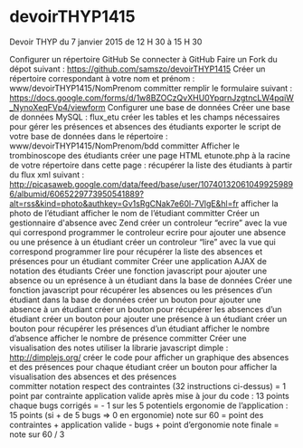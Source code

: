 devoirTHYP1415
==============
Devoir THYP du 7 janvier 2015 de 12 H 30 à 15 H 30

Configurer un répertoire GitHub
Se connecter à GitHub
Faire un Fork du dépot suivant : https://github.com/samszo/devoirTHYP1415 
Créer un répertoire correspondant à votre nom et prénom : www/devoirTHYP1415/NomPrenom
committer
remplir le formulaire suivant : https://docs.google.com/forms/d/1w8BZOCzQvXHU0YpqrnJzgtncLW4pqiW_NynoXeqFVp4/viewform 
Configurer une base de données
Créer une base de données MySQL : flux_etu
créer les tables et les champs nécessaires pour gérer les présences et absences des étudiants
exporter le script de votre base de données dans le répertoire : www/devoirTHYP1415/NomPrenom/bdd
committer
Afficher le trombinoscope des étudiants
créer une page HTML etunote.php à la racine de votre répertoire
dans cette page :
récupérer la liste des étudiants à partir du flux xml suivant : http://picasaweb.google.com/data/feed/base/user/107401320610499259896/albumid/6065229773950541889?alt=rss&kind=photo&authkey=Gv1sRgCNak7e60l-7VlgE&hl=fr 
afficher la photo de l’étudiant
afficher le nom de l’étudiant
committer
Créer un gestionnaire d'absence avec Zend
créer un controleur “ecrire” avec la vue qui correspond
programmer le controleur ecrire pour ajouter une absence ou une présence à un étudiant
créer un controleur “lire” avec la vue qui correspond
programmer lire pour récupérer la liste des absences et présences pour un étudiant
commiter
Créer une application AJAX de notation des étudiants
Créer une fonction javascript pour ajouter une absence ou un eprésence à un étudiant dans la base de données 
Créer une fonction javascript pour récupérer les absences ou les présences d’un étudiant dans la base de données
créer un bouton pour ajouter une absence à un étudiant
créer un bouton pour récupérer les absences d’un étudiant
créer un bouton pour ajouter une présence à un étudiant
créer un bouton pour récupérer les présences d’un étudiant
afficher le nombre d’absence
afficher le nombre de présence
committer
Créer une visualisation des notes
utiliser la librarie javascript dimple : http://dimplejs.org/ 
créer le code pour afficher un graphique des absences et des présences
pour chaque étudiant créer un bouton pour afficher la visualisation des absences et des présences   
committer
notation
respect des contraintes (32 instructions ci-dessus) = 1 point par contrainte
application valide après mise à jour du code  : 13 points
chaque bugs corrigés = - 1 sur les 5 potentiels 
ergonomie de l’application : 15 points (si + de 5 bugs => 0 en ergonomie)
note sur 60 = point des contraintes + application valide - bugs + point d’ergonomie
note finale = note sur 60 / 3  
